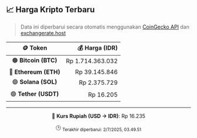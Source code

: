 

<!-- HARGA_KRIPTO -->
## 📈 Harga Kripto Terbaru

> Data ini diperbarui secara otomatis menggunakan [CoinGecko API](https://www.coingecko.com/) dan [exchangerate.host](https://exchangerate.host/)

<div align="center">

| 🪙 Token | 💰 Harga (IDR) |
|:------:|---------------:|
| 🟠 **Bitcoin (BTC)**   | Rp 1.714.363.032 |
| 🔵 **Ethereum (ETH)**  | Rp 39.145.846 |
| 🟣 **Solana (SOL)**    | Rp 2.375.729 |
| 🟢 **Tether (USDT)**   | Rp 16.205 |

---

💱 **Kurs Rupiah (USD → IDR)**: Rp 16.235

🕒 <sub>Terakhir diperbarui: 2/7/2025, 03.49.51</sub>

</div>
<!-- /HARGA_KRIPTO -->